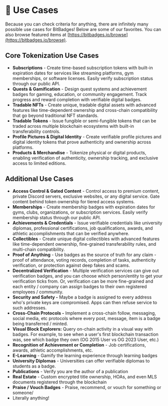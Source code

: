 # 🎨 Use Cases

Because you can check criteria for anything, there are infinitely many possible use cases for BitBadges! Below are some of our favorites. You can also browse featured items at [https://bitbadges.io/browse](https://bitbadges.io/browse).

## Core Tokenization Use Cases

-   **Subscriptions** - Create time-based subscription tokens with built-in expiration dates for services like streaming platforms, gym memberships, or software licenses. Easily verify subscription status through our public API.
-   **Quests & Gamification** - Design quest systems and achievement badges for gaming, education, or community engagement. Track progress and reward completion with verifiable digital badges.
-   **Tradable NFTs** - Create unique, tradable digital assets with advanced features like time-dependent ownership and cross-chain compatibility that go beyond traditional NFT standards.
-   **Tradable Tokens** - Issue fungible or semi-fungible tokens that can be traded across multiple blockchain ecosystems with built-in transferability controls.
-   **Profile Pictures & Digital Identity** - Create verifiable profile pictures and digital identity tokens that prove authenticity and ownership across platforms.
-   **Products & Merchandise** - Tokenize physical or digital products, enabling verification of authenticity, ownership tracking, and exclusive access to limited editions.

## Additional Use Cases

-   **Access Control & Gated Content** - Control access to premium content, private Discord servers, exclusive websites, or any digital service. Gate content behind token ownership for tiered access systems.
-   **Memberships** - Create membership badges with expiration dates for gyms, clubs, organizations, or subscription services. Easily verify membership status through our public API.
-   **Achievements & Credentials** - Issue verifiable credentials like university diplomas, professional certifications, job qualifications, awards, and athletic accomplishments that can be verified anywhere.
-   **Collectibles** - Create unique digital collectibles with advanced features like time-dependent ownership, fine-grained transferability rules, and multi-chain compatibility.
-   **Proof of Anything** - Use badges as the source of truth for any claim - proof of attendance, voting records, completion of tasks, authenticity verification, or protection against deep fakes and scams.
-   **Decentralized Verification** - Multiple verification services can give out verification badges, and you can choose which person/entity to get your verification ticks from. Or, verification can be more fine-grained and each entity / company can assign badges to their own registered employees / community.
-   **Security and Safety -** Maybe a badge is assigned to every address who's private keys are compromised. Apps can then refuse service to such addresses.
-   **Cross-Chain Protocols -** Implement a cross-chain follow, messaging, social media, etc protocols where every post, message, item is a badge being transferred / minted.&#x20;
-   **Visual Block Explorers:** Query on-chain activity in a visual way with badges. For example, to see when a user's first blockchain transaction was, see which badge they own (OG 2015 User vs OG 2023 User, etc.)
-   **Recognition of Achievement or Completion** - Job certifications, awards, athletic accomplishments, etc.
-   **E-Learning** - Gamify the learning experience through learning badges
-   **University Diplomas** - Universities can offer verifiable diplomas to students as a badge.
-   **Publications** - Verify you are the author of a publication
-   **Real Estate** - Custom encrypted title ownership, HOAs, and even MLS documents registered through the blockchain
-   **Praise / Vouch Badges** - Praise, recommend, or vouch for something or someone/
-   Literally anything!
